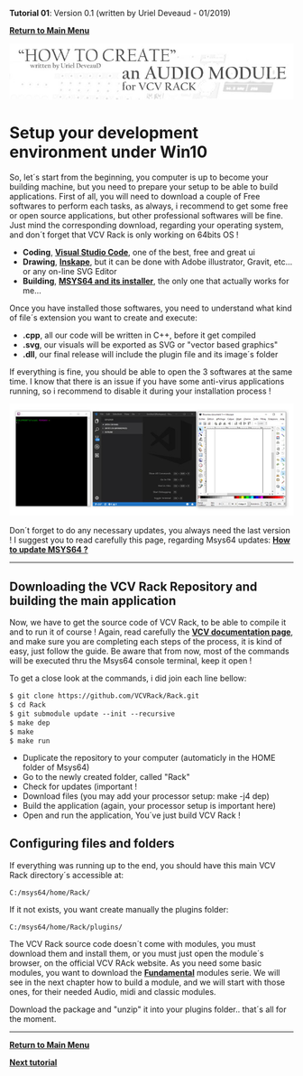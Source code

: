 **Tutorial 01**: Version 0.1 (written by Uriel Deveaud - 01/2019) 

[**Return to Main Menu**](../README.md)

![](images/header.jpg)

# Setup your development environment under Win10

So, let´s start from the beginning, you computer is up to become your building machine, but you need to prepare your setup to be able to build applications. First of all, you will need to download a couple of Free softwares to perform each tasks, as always, i recommend to get some free or open source applications, but other professional softwares will be fine. Just mind the corresponding download, regarding your operating system, and don´t forget that VCV Rack is only working on 64bits OS !

- **Coding**,  [**Visual Studio Code**](https://code.visualstudio.com/), one of the best, free and great ui
- **Drawing**, [**Inskape**](https://inkscape.org/), but it can be done with Adobe illustrator, Gravit, etc... or any on-line SVG Editor
- **Building**, [**MSYS64 and its installer**](https://www.msys2.org/), the only one that actually works for me...

Once you have installed those softwares, you need to understand what kind of file´s extension you want to create and execute:

- **.cpp**,  all our code will be written in C++, before it get compiled
- **.svg**, our visuals will be exported as SVG or "vector based graphics"
- **.dll**, our final release will include the plugin file and its image´s folder

If everything is fine, you should be able to open the 3 softwares at the same time. I know that there is an issue if you have some anti-virus applications running, so i recommend to disable it during your installation process !

![](images/1_software.jpg)

Don´t forget to do any necessary updates, you always need the last version ! I suggest you to read carefully this page, regarding Msys64 updates: [**How to update MSYS64 ?**](https://www.msys2.org/)

---

## Downloading the VCV Rack Repository and building the main application

Now, we have to get the source code of VCV Rack, to be able to compile it and to run it of course !
Again, read carefully the [**VCV documentation page**](https://vcvrack.com/manual/Building.html#setting-up-your-development-environment), and make sure you are completing each steps of the process, it is kind of easy, just follow the guide.
Be aware that from now, most of the commands will be executed thru the Msys64 console terminal, keep it open !

To get a close look at the commands, i did join each line bellow:
```
$ git clone https://github.com/VCVRack/Rack.git
$ cd Rack
$ git submodule update --init --recursive
$ make dep
$ make
$ make run
```
- Duplicate the repository to your computer (automaticly in the HOME folder of Msys64)
- Go to the newly created folder, called "Rack"
- Check for updates (important !
- Download files (you may add your processor setup: make -j4 dep)
- Build the application (again, your processor setup is important here)
- Open and run the application, You´ve just build VCV Rack !



## Configuring files and folders

If everything was running up to the end, you should have this main VCV Rack directory´s accessible at:
```
C:/msys64/home/Rack/
```
If it not exists, you want create manually the plugins folder:
```
C:/msys64/home/Rack/plugins/
```

The VCV Rack source code doesn´t come with modules, you must download them and install them, or you must just open the module´s browser, on the official VCV RAck website. As you need some basic modules, you want to download the [**Fundamental**](https://github.com/VCVRack/Fundamental) modules serie. We will see in the next chapter how to build a module, and we will start with those ones, for their needed Audio, midi and classic modules.

Download the package and "unzip" it into your plugins folder.. that´s all for the moment.

---

[**Return to Main Menu**](../README.md)

[**Next tutorial**](tutorial_2.md)
